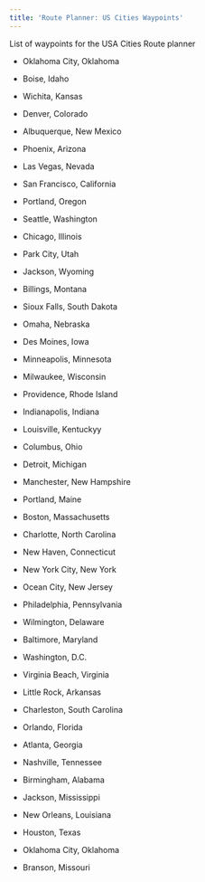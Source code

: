 ```yaml
---
title: 'Route Planner: US Cities Waypoints'
---
```


List of waypoints for the USA Cities Route planner

- Oklahoma City, Oklahoma

- Boise, Idaho

- Wichita, Kansas

- Denver, Colorado

- Albuquerque, New Mexico

- Phoenix, Arizona

- Las Vegas, Nevada

- San Francisco, California

- Portland, Oregon

- Seattle, Washington

- Chicago, Illinois

- Park City, Utah

- Jackson, Wyoming

- Billings, Montana

- Sioux Falls, South Dakota

- Omaha, Nebraska

- Des Moines, Iowa

- Minneapolis, Minnesota

- Milwaukee, Wisconsin

- Providence, Rhode Island

- Indianapolis, Indiana

- Louisville, Kentuckyy

- Columbus, Ohio

- Detroit, Michigan

- Manchester, New Hampshire

- Portland, Maine

- Boston, Massachusetts

- Charlotte, North Carolina

- New Haven, Connecticut

- New York City, New York

- Ocean City, New Jersey

- Philadelphia, Pennsylvania

- Wilmington, Delaware

- Baltimore, Maryland

- Washington, D.C.

- Virginia Beach, Virginia

- Little Rock, Arkansas

- Charleston, South Carolina

- Orlando, Florida

- Atlanta, Georgia

- Nashville, Tennessee

- Birmingham, Alabama

- Jackson, Mississippi

- New Orleans, Louisiana

- Houston, Texas

- Oklahoma City, Oklahoma

- Branson, Missouri
